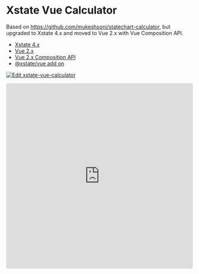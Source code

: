 # Xstate Vue Calculator

Based on https://github.com/mukeshsoni/statechart-calculator, but upgraded to Xstate 4.x and moved to Vue 2.x with Vue Composition API.

* [Xstate 4.x](https://xstate.js.org/docs/)
* [Vue 2.x](https://vuejs.org/v2/guide/)
* [Vue 2.x Composition API](https://github.com/vuejs/composition-api#readme)
* [@xstate/vue add on](https://github.com/davidkpiano/xstate/tree/master/packages/xstate-vue)

[![Edit xstate-vue-calculator](https://codesandbox.io/static/img/play-codesandbox.svg)](https://codesandbox.io/s/github/Glutnix/xstate-vue-calculator/tree/master/?fontsize=14&hidenavigation=1&module=%2Fsrc%2FcalculatorStategraph.js&theme=dark&view=preview)

<iframe
  src="https://codesandbox.io/embed/github/Glutnix/xstate-vue-calculator/tree/master/?fontsize=14&hidenavigation=1&module=%2Fsrc%2FcalculatorStategraph.js&theme=dark&view=preview"
  style="width:100%; height:500px; border:0; border-radius: 4px; overflow:hidden;"
  title="xstate-vue-calculator"
  allow="geolocation; microphone; camera; midi; vr; accelerometer; gyroscope; payment; ambient-light-sensor; encrypted-media; usb"
  sandbox="allow-modals allow-forms allow-popups allow-scripts allow-same-origin"
></iframe>
